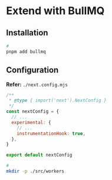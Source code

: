 # Extend with BullMQ

<!--
https://medium.com/@asanka_l/integrating-bullmq-with-nextjs-typescript-f41cca347ef8
https://medium.com/@mofaddelzakaria/nextjs-with-bullmq-fc25aa7b8fe5
-->

<!--
https://github.com/search?q=path%3Aworkers+path%3A.worker.ts+content%3Abullmq&type=code
-->

<!--
https://github.com/unifralabs/scroll-explorer/blob/main/worker/index.ts
https://github.com/Abrax20/nextjs-trcp-typeorm-nx-boilerplate/blob/main/apps/agent/src/main.ts
https://github.com/paolodesa/next-tube/blob/main/next-tube-backend/transcoding-worker/src/index.ts
https://github.com/MykalMachon/cabin/blob/main/packages/workers/src/main.ts
-->

## Installation

```sh
#
pnpm add bullmq
```

## Configuration

**Refer:** `./next.config.mjs`

```mjs
/**
 * @type { import('next').NextConfig }
 */
const nextConfig = {
  // ...
  experimental: {
    // ...
    instrumentationHook: true,
  },
}

export default nextConfig
```

```sh
#
mkdir -p ./src/workers
```
